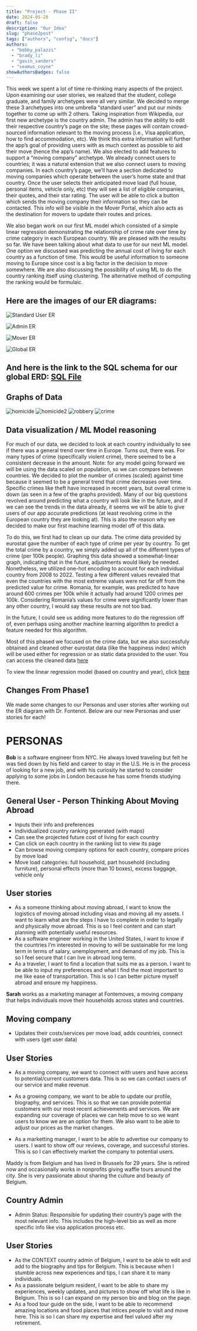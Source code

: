 ```yaml
---
title: "Project - Phase II"
date: 2024-05-28
draft: false
description: "Our Idea"
slug: "phase2post"
tags: ["authors", "config", "docs"]
authors:
  - "bobby_palazzi"
  - "brady_li"
  - "gavin_sanders"
  - "seamus_coyne"
showAuthorsBadges: false
---
```


This week we spent a lot of time re-thinking many aspects of the project. Upon examining our user stories, we realized that the student, college graduate, and family archetypes were all very similar. We decided to merge these 3 archetypes into one umbrella “standard user” and put our minds together to come up with 2 others. Taking inspiration from Wikipedia, our first new archetype is the country admin. The admin has the ability to edit their respective country’s page on the site; these pages will contain crowd-sourced information relevant to the moving process (i.e., Visa application, how to find accommodation, etc). We think this extra information will further the app’s goal of providing users with as much context as possible to aid their move (hence the app’s name). We also elected to add features to support a “moving company” archetype. We already connect users to countries; it was a natural extension that we also connect users to moving companies. In each country’s page, we’ll have a section dedicated to moving companies which operate between the user’s home state and that country. Once the user selects their anticipated move load (full house, personal items, vehicle only, etc) they will see a list of eligible companies, their quotes, and their star rating. The user will be able to click a button which sends the moving company their information so they can be contacted. This info will be visible in the Mover Portal, which also acts as the destination for movers to update their routes and prices.

We also began work on our first ML model which consisted of a simple linear regression demonstrating the relationship of crime rate over time by crime category in each European country. We are pleased with the results so far. We have been talking about what data to use for our next ML model. One option we discussed was predicting the annual cost of living for each country as a function of time. This would be useful information to someone moving to Europe since cost is a big factor in the decision to move somewhere. We are also discussing the possibility of using ML to do the country ranking itself using clustering. The alternative method of computing the ranking would be formulaic.

## Here are the images of our ER diagrams:

![Standard User ER](https://github.com/bpalazzi512/doc-blog/blob/main/assets/standard%20user.png?raw=true)

![Admin ER](https://github.com/bpalazzi512/doc-blog/blob/main/assets/admin.png?raw=true)

![Mover ER](https://github.com/bpalazzi512/doc-blog/blob/main/assets/mover.png?raw=true)

![Global ER](https://github.com/bpalazzi512/doc-blog/blob/main/assets/global.png?raw=true)

## And here is the link to the SQL schema for our global ERD: [SQL File](https://github.com/coyne1313/cs4973_project/blob/main/context.sql)

## Graphs of Data

![homicide](https://github.com/bpalazzi512/doc-blog/blob/main/assets/homicide_bar.png?raw=true)
![homicide2](https://github.com/bpalazzi512/doc-blog/blob/main/assets/homicide_bp.png?raw=true)
![robbery](https://github.com/bpalazzi512/doc-blog/blob/main/assets/robbery_linreg.png?raw=true)
![crime](https://github.com/coyne1313/cs4973_project/blob/main/total_crime.png)

## Data visualization / ML Model reasoning

For much of our data, we decided to look at each country individually to see if there was a general trend over time in Europe. Turns out, there was. For many types of crime (specifically violent crime), there seemed to be a consistent decrease in the amount. Note: for any model going forward we will be using the data scaled on population, so we can compare between countries. We decided to plot the number of crimes (scaled) against time because it seemed to be a general trend that crime decreases over time. Specific crimes like theft have increased in recent years, but overall crime is down (as seen in a few of the graphs provided). Many of our big questions revolved around predicting what a country will look like in the future, and if we can see the trends in the data already, it seems we will be able to give users of our app accurate predictions (at least revolving crime in the European country they are looking at). This is also the reason why we decided to make our first machine learning model off of this data.

To do this, we first had to clean up our data. The crime data provided by eurostat gave the number of each type of crime per year by country. To get the total crime by a country, we simply added up all of the different types of crime (per 100k people). Graphing this data showed a somewhat-linear graph, indicating that in the future, adjustments would likely be needed. Nonetheless, we utilized one-hot encoding to account for each individual country from 2008 to 2022. Testing a few different values revealed that even the countries with the most extreme values were not far off from the predicted value for crime. Romania, for example, was predicted to have around 600 crimes per 100k while it actually had around 1200 crimes per 100k. Considering Romania’s values for crime were significantly lower than any other country, I would say these results are not too bad.

In the future, I could see us adding more features to do the regression off of, even perhaps using another machine learning algorithm to predict a feature needed for this algorithm.

Most of this phased we focused on the crime data, but we also successfuly obtained and cleaned other eurostat data (like the happiness index) which will be used either for regression or as static data provided to the user. You can access the cleaned data [here](https://github.com/coyne1313/cs4973_project/blob/main/4973_testbed.ipynb)

To view the linear regression model (based on country and year), click [here](https://github.com/coyne1313/cs4973_project/blob/main/eurostat_EDA.ipynb)

## Changes From Phase1

We made some changes to our Personas and user stories after working out the ER diagram with Dr. Fontenot. Below are our new Personas and user stories for each!

# PERSONAS

**Bob** is a software engineer from NYC. He always loved traveling but felt he was tied down by his field and career to stay in the U.S. He is in the process of looking for a new job, and with his curiosity he started to consider applying to some jobs in London because he has some friends studying there.

## General User - Person Thinking About Moving Abroad

- Inputs their info and preferences
- Individualized country ranking generated (with maps)
- Can see the projected future cost of living for each country
- Can click on each country in the ranking list to view its page
- Can browse moving company options for each country, compare prices by move load
- Move load categories: full household, part household (including furniture), personal effects (more than 10 boxes), excess baggage, vehicle only

## User stories

- As a someone thinking about moving abroad, I want to know the logistics of moving abroad including visas and moving all my assets. I want to learn what are the steps I have to complete in order to legally and physically move abroad. This is so I feel content and can start planning with potentially useful resources.
- As a software engineer working in the United States, I want to know if the countries I’m interested in moving to will be sustainable for me long term in terms of salary, unemployment, and demand of my job. This is so I feel secure that I can live in abroad long term.
- As a traveler, I want to find a location that suits me as a person. I want to be able to input my preferences and what I find the most important to me like ease of transportation. This is so I can better picture myself abroad and ensure my happiness.

**Sarah** works as a marketing manager at Fontemoves, a moving company that helps individuals move their households across states and countries.

## Moving company

- Updates their costs/services per move load, adds countries, connect with users (get user data)

## User Stories

- As a moving company, we want to connect with users and have access to potential/current customers data. This is so we can contact users of our service and make revenue.

- As a growing company, we want to be able to update our profile, biography, and services. This is so that we can provide potential customers with our most recent achievements and services. We are expanding our coverage of places we can help move to so we want users to know we are an option for them. We also want to be able to adjust our prices as the market changes.

- As a marketting manager, I want to be able to advertise our company to users. I want to show off our reviews, coverage, and successful stories. This is so I can effectively market the company to potential users.

Maddy is from Belgium and has lived in Brussels for 29 years. She is retired now and occasionally works in nonprofits giving waffle tours around the city. She is very passionate about sharing the culture and beauty of Belgium.

## Country Admin

- Admin Status: Responsible for updating their country’s page with the most relevant info. This includes the high-level bio as well as more specific info like visa application process etc.

## User Stories

- As the CONTEXT country admin of Belgium, I want to be able to edit and add to the biography and tips for Belgium. This is because when I stumble across new experiences and tips, I can share it to many individuals.
- As a passionate belgium resident, I want to be able to share my experiences, weekly updates, and pictures to show off what life is like in Belgium. This is so I can expand on my person bio and blog on the page.
- As a food tour guide on the side, I want to be able to recommend amazing locations and food places that intices people to visit and move here. This is so I can share my expertise and feel valued after my retirement.
